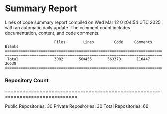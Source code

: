 # Summary Report
Lines of code summary report compiled on Wed Mar 12 01:04:54 UTC 2025 with an automatic daily update. The comment count includes documentation, content, and code comments.
```
                      Files        Lines         Code     Comments       Blanks
===============================================================================
===============================================================================
 Total                3002       500455       363370       110447        26638
===============================================================================
```

### Repository Count
===============================================================================

Public Repositories: 30
Private Repositories: 30
Total Repositories: 60

